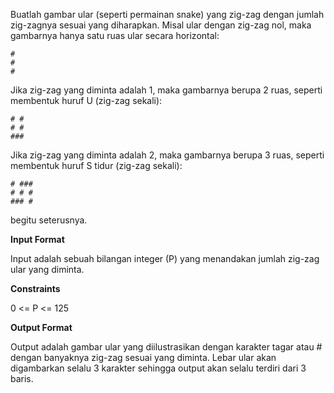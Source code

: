 Buatlah gambar ular (seperti permainan snake) yang zig-zag dengan jumlah zig-zagnya sesuai yang diharapkan. Misal ular dengan zig-zag nol, maka gambarnya hanya satu ruas ular secara horizontal:
```
#
#
#
```
Jika zig-zag yang diminta adalah 1, maka gambarnya berupa 2 ruas, seperti membentuk huruf U (zig-zag sekali):
```
# #
# #
###
```
Jika zig-zag yang diminta adalah 2, maka gambarnya berupa 3 ruas, seperti membentuk huruf S tidur (zig-zag sekali):
```
# ###
# # #
### #
```
begitu seterusnya.

**Input Format**

Input adalah sebuah bilangan integer (P) yang menandakan jumlah zig-zag ular yang diminta.

**Constraints**

0 <= P <= 125

**Output Format**

Output adalah gambar ular yang diilustrasikan dengan karakter tagar atau # dengan banyaknya zig-zag sesuai yang diminta. Lebar ular akan digambarkan selalu 3 karakter sehingga output akan selalu terdiri dari 3 baris.
